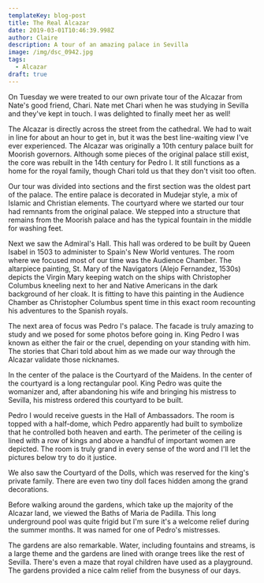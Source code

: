 ```yaml
---
templateKey: blog-post
title: The Real Alcazar
date: 2019-03-01T10:46:39.998Z
author: Claire
description: A tour of an amazing palace in Sevilla
image: /img/dsc_0942.jpg
tags:
  - Alcazar
draft: true
---
```

On Tuesday we were treated to our own private tour of the Alcazar from Nate's good friend, Chari.  Nate met Chari when he was studying in Sevilla and they've kept in touch.  I was delighted to finally meet her as well!



The Alcazar is directly across the street from the cathedral.  We had to wait in line for about an hour to get in, but it was the best line-waiting view I've ever experienced.  The Alcazar was originally a 10th century palace built for Moorish governors.  Although some pieces of the original palace still exist, the core was rebuilt in the 14th century for Pedro I.  It still functions as a home for the royal family, though Chari told us that they don't visit too often.



Our tour was divided into sections and the first section was the oldest part of the palace.  The entire palace is decorated in Mudejar style, a mix of Islamic and Christian elements.  The courtyard where we started our tour had remnants from the original palace.  We stepped into a structure that remains from the Moorish palace and has the typical fountain in the middle for washing feet.



Next we saw the Admiral's Hall.  This hall was ordered to be built by Queen Isabel in 1503 to administer to Spain's New World ventures. The room where we focused most of our time was the Audience Chamber.  The altarpiece painting, St. Mary of the Navigators (Alejo Fernandez, 1530s) depicts the Virgin Mary keeping watch on the ships with Christopher Columbus kneeling next to her and Native Americans in the dark background of her cloak.  It is fitting to have this painting in the Audience Chamber as Christopher Columbus spent time in this exact room recounting his adventures to the Spanish royals.



The next area of focus was Pedro I's palace.  The facade is truly amazing to study and we posed for some photos before going in.  King Pedro I was known as either the fair or the cruel, depending on your standing with him.  The stories that Chari told about him as we made our way through the Alcazar validate those nicknames.



In the center of the palace is the Courtyard of the  Maidens.  In the center of the courtyard is a long rectangular pool.  King Pedro was quite the womanizer and, after abandoning his wife and bringing his mistress to Sevilla, his mistress ordered this courtyard to be built.



Pedro I would receive guests in the Hall of Ambassadors.  The room is topped with a half-dome, which Pedro apparently had built to symbolize that he controlled both heaven and earth.  The perimeter of the ceiling is lined with a row of kings and above a handful of important women are depicted.  The room is truly grand in every sense of the word and I'll let the pictures below try to do it justice.



We also saw the Courtyard of the Dolls, which was reserved for the king's private family.  There are even two tiny doll faces hidden among the grand decorations.



Before walking around the gardens, which take up the majority of the Alcazar land, we viewed the Baths of Maria de Padilla.  This long underground pool was quite frigid but I'm sure it's a welcome relief during the summer months.  It was named for one of Pedro's mistresses.



The gardens are also remarkable.  Water, including fountains and streams, is a large theme and the gardens are lined with orange trees like the rest of Sevilla.  There's even a maze that royal children have used as a playground.  The gardens provided a nice calm relief from the busyness of our days.
